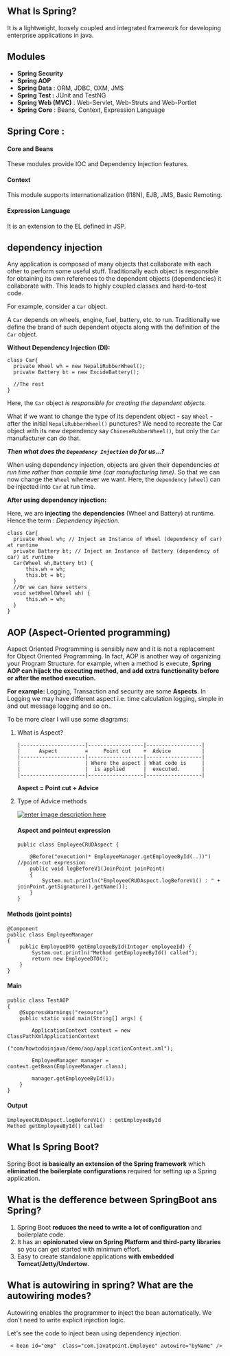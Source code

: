 ## **What Is Spring?**
It is a lightweight, loosely coupled and integrated framework for developing enterprise applications in java.

## Modules


-   **Spring Security**
-   **Spring AOP**
-   **Spring Data** : ORM, JDBC, OXM, JMS
-   **Spring Test :** JUnit and TestNG
- **Spring Web (MVC)** : Web-Servlet, Web-Struts and Web-Portlet
- **Spring Core** : Beans, Context, Expression Language

## Spring Core :

#### Core and Beans

These modules provide IOC and Dependency Injection features.

#### Context

This module supports internationalization (I18N), EJB, JMS, Basic Remoting.
#### Expression Language

It is an extension to the EL defined in JSP.

## dependency injection
Any application is composed of many objects that collaborate with each other to perform some useful stuff. Traditionally each object is responsible for obtaining its own references to the dependent objects (dependencies) it collaborate with. This leads to highly coupled classes and hard-to-test code.

For example, consider a  `Car`  object.

A  `Car`  depends on wheels, engine, fuel, battery, etc. to run. Traditionally we define the brand of such dependent objects along with the definition of the  `Car`  object.

**Without Dependency Injection (DI):**

```
class Car{
  private Wheel wh = new NepaliRubberWheel();
  private Battery bt = new ExcideBattery();

  //The rest
}
```

Here, the  `Car`  object  _is responsible for creating the dependent objects._

What if we want to change the type of its dependent object - say  `Wheel`  - after the initial  `NepaliRubberWheel()`  punctures? We need to recreate the Car object with its new dependency say  `ChineseRubberWheel()`, but only the  `Car`  manufacturer can do that.

**_Then what does the  `Dependency Injection`  do for us...?_**

When using dependency injection, objects are given their dependencies  _at run time rather than compile time (car manufacturing time)_. So that we can now change the  `Wheel`  whenever we want. Here, the  `dependency`  (`wheel`) can be injected into  `Car`  at run time.

**After using dependency injection:**

Here, we are  **injecting**  the  **dependencies**  (Wheel and Battery) at runtime. Hence the term :  _Dependency Injection._

```
class Car{
  private Wheel wh; // Inject an Instance of Wheel (dependency of car) at runtime
  private Battery bt; // Inject an Instance of Battery (dependency of car) at runtime
  Car(Wheel wh,Battery bt) {
      this.wh = wh;
      this.bt = bt;
  }
  //Or we can have setters
  void setWheel(Wheel wh) {
      this.wh = wh;
  }
}
```

## AOP (Aspect-Oriented programming)
Aspect Oriented Programming is sensibly new and it is not a replacement for Object Oriented Programming. In fact, AOP is another way of organizing your Program Structure.
for example, when a method is execute, **Spring AOP can hijack the executing method, and add extra functionality before or after the method execution.**

**For example:**  Logging, Transaction and security are some  **Aspects**. In Logging we may have different aspect i.e. time calculation logging, simple in and out message logging and so on..


To be more clear I will use some diagrams:

1.  What is Aspect?
    
    ```
    |---------------------|------------------|------------------|
    |      Aspect         =     Point cut    +  Advice          |
    |---------------------|------------------|------------------|
    |                     | Where the aspect | What code is     |
    |                     |  is applied      |  executed.       |
    |---------------------|------------------|------------------|
    ```
    
    **Aspect = Point cut + Advice**
    
2.  Type of Advice methods
    
    [![enter image description here](https://i.stack.imgur.com/Fc9GJ.jpg)](https://i.stack.imgur.com/Fc9GJ.jpg)
    #### Aspect and pointcut expression
   

    ```` @Aspect
    public class EmployeeCRUDAspect {
          
        @Before("execution(* EmployeeManager.getEmployeeById(..))")         //point-cut expression
        public void logBeforeV1(JoinPoint joinPoint)
        {
            System.out.println("EmployeeCRUDAspect.logBeforeV1() : " + joinPoint.getSignature().getName());
        }
    }
#### Methods (joint points)

    @Component
    public class EmployeeManager
    {
        public EmployeeDTO getEmployeeById(Integer employeeId) {
            System.out.println("Method getEmployeeById() called");
            return new EmployeeDTO();
        }
    }
#### Main

    public class TestAOP
    {
        @SuppressWarnings("resource")
        public static void main(String[] args) {
      
            ApplicationContext context = new ClassPathXmlApplicationContext
                                ("com/howtodoinjava/demo/aop/applicationContext.xml");
     
            EmployeeManager manager = context.getBean(EmployeeManager.class);
      
            manager.getEmployeeById(1);
        }
    }
#### Output

    EmployeeCRUDAspect.logBeforeV1() : getEmployeeById
    Method getEmployeeById() called

## **What Is Spring Boot?**

Spring Boot **is basically an extension of the Spring framework** which **eliminated the boilerplate configurations** required for setting up a Spring application.

## What is the defference between SpringBoot ans Spring?
1.  Spring Boot **reduces the need to write a lot of configuration** and boilerplate code.
2.  It has an **opinionated view on Spring Platform and third-party libraries** so you can get started with minimum effort.
3.  Easy to create standalone applications **with embedded Tomcat/Jetty/Undertow**.
 ## What is autowiring in spring? What are the autowiring modes?

Autowiring enables the programmer to inject the bean automatically. We don't need to write explicit injection logic.

Let's see the code to inject bean using dependency injection.

```
 < bean id="emp"  class="com.javatpoint.Employee" autowire="byName" />
```
 
